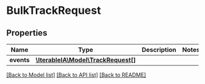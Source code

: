 # BulkTrackRequest

## Properties
Name | Type | Description | Notes
------------ | ------------- | ------------- | -------------
**events** | [**\IterableIA\Model\TrackRequest[]**](TrackRequest.md) |  | 

[[Back to Model list]](../../README.md#documentation-for-models) [[Back to API list]](../../README.md#documentation-for-api-endpoints) [[Back to README]](../../README.md)

